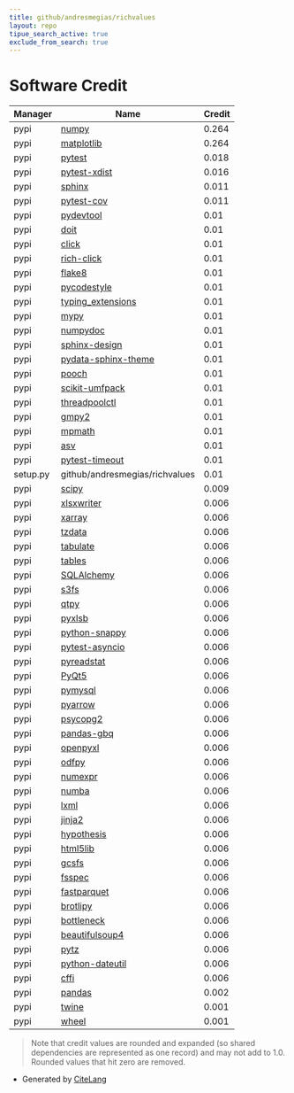 ```yaml
---
title: github/andresmegias/richvalues
layout: repo
tipue_search_active: true
exclude_from_search: true
---
```

# Software Credit

|Manager|Name|Credit|
|-------|----|------|
|pypi|[numpy](https://www.numpy.org)|0.264|
|pypi|[matplotlib](https://matplotlib.org)|0.264|
|pypi|[pytest](https://pypi.org/project/pytest)|0.018|
|pypi|[pytest-xdist](https://pypi.org/project/pytest-xdist)|0.016|
|pypi|[sphinx](https://pypi.org/project/sphinx)|0.011|
|pypi|[pytest-cov](https://pypi.org/project/pytest-cov)|0.011|
|pypi|[pydevtool](https://pypi.org/project/pydevtool)|0.01|
|pypi|[doit](https://pypi.org/project/doit)|0.01|
|pypi|[click](https://pypi.org/project/click)|0.01|
|pypi|[rich-click](https://pypi.org/project/rich-click)|0.01|
|pypi|[flake8](https://pypi.org/project/flake8)|0.01|
|pypi|[pycodestyle](https://pypi.org/project/pycodestyle)|0.01|
|pypi|[typing_extensions](https://pypi.org/project/typing_extensions)|0.01|
|pypi|[mypy](https://pypi.org/project/mypy)|0.01|
|pypi|[numpydoc](https://pypi.org/project/numpydoc)|0.01|
|pypi|[sphinx-design](https://pypi.org/project/sphinx-design)|0.01|
|pypi|[pydata-sphinx-theme](https://pypi.org/project/pydata-sphinx-theme)|0.01|
|pypi|[pooch](https://pypi.org/project/pooch)|0.01|
|pypi|[scikit-umfpack](https://pypi.org/project/scikit-umfpack)|0.01|
|pypi|[threadpoolctl](https://pypi.org/project/threadpoolctl)|0.01|
|pypi|[gmpy2](https://pypi.org/project/gmpy2)|0.01|
|pypi|[mpmath](https://pypi.org/project/mpmath)|0.01|
|pypi|[asv](https://pypi.org/project/asv)|0.01|
|pypi|[pytest-timeout](https://pypi.org/project/pytest-timeout)|0.01|
|setup.py|github/andresmegias/richvalues|0.01|
|pypi|[scipy](https://scipy.org/)|0.009|
|pypi|[xlsxwriter](https://github.com/jmcnamara/XlsxWriter)|0.006|
|pypi|[xarray](https://github.com/pydata/xarray)|0.006|
|pypi|[tzdata](https://pypi.org/project/tzdata)|0.006|
|pypi|[tabulate](https://pypi.org/project/tabulate)|0.006|
|pypi|[tables](https://pypi.org/project/tables)|0.006|
|pypi|[SQLAlchemy](https://pypi.org/project/SQLAlchemy)|0.006|
|pypi|[s3fs](https://pypi.org/project/s3fs)|0.006|
|pypi|[qtpy](https://pypi.org/project/qtpy)|0.006|
|pypi|[pyxlsb](https://pypi.org/project/pyxlsb)|0.006|
|pypi|[python-snappy](https://pypi.org/project/python-snappy)|0.006|
|pypi|[pytest-asyncio](https://pypi.org/project/pytest-asyncio)|0.006|
|pypi|[pyreadstat](https://pypi.org/project/pyreadstat)|0.006|
|pypi|[PyQt5](https://pypi.org/project/PyQt5)|0.006|
|pypi|[pymysql](https://pypi.org/project/pymysql)|0.006|
|pypi|[pyarrow](https://pypi.org/project/pyarrow)|0.006|
|pypi|[psycopg2](https://pypi.org/project/psycopg2)|0.006|
|pypi|[pandas-gbq](https://pypi.org/project/pandas-gbq)|0.006|
|pypi|[openpyxl](https://pypi.org/project/openpyxl)|0.006|
|pypi|[odfpy](https://pypi.org/project/odfpy)|0.006|
|pypi|[numexpr](https://pypi.org/project/numexpr)|0.006|
|pypi|[numba](https://pypi.org/project/numba)|0.006|
|pypi|[lxml](https://pypi.org/project/lxml)|0.006|
|pypi|[jinja2](https://pypi.org/project/jinja2)|0.006|
|pypi|[hypothesis](https://pypi.org/project/hypothesis)|0.006|
|pypi|[html5lib](https://pypi.org/project/html5lib)|0.006|
|pypi|[gcsfs](https://pypi.org/project/gcsfs)|0.006|
|pypi|[fsspec](https://pypi.org/project/fsspec)|0.006|
|pypi|[fastparquet](https://pypi.org/project/fastparquet)|0.006|
|pypi|[brotlipy](https://pypi.org/project/brotlipy)|0.006|
|pypi|[bottleneck](https://pypi.org/project/bottleneck)|0.006|
|pypi|[beautifulsoup4](https://pypi.org/project/beautifulsoup4)|0.006|
|pypi|[pytz](https://pypi.org/project/pytz)|0.006|
|pypi|[python-dateutil](https://pypi.org/project/python-dateutil)|0.006|
|pypi|[cffi](https://pypi.org/project/cffi)|0.006|
|pypi|[pandas](https://pandas.pydata.org)|0.002|
|pypi|[twine](https://pypi.org/project/twine)|0.001|
|pypi|[wheel](https://pypi.org/project/wheel)|0.001|


> Note that credit values are rounded and expanded (so shared dependencies are represented as one record) and may not add to 1.0. Rounded values that hit zero are removed.


- Generated by [CiteLang](https://github.com/vsoch/citelang)
